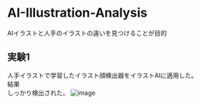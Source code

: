 # AI-Illustration-Analysis
AIイラストと人手のイラストの違いを見つけることが目的

## 実験1
人手イラストで学習したイラスト顔検出器をイラストAIに適用した。\
結果\
しっかり検出された。
![image](https://user-images.githubusercontent.com/55880071/195827632-b47b94c6-8f7d-424f-9e5e-916e5bece9e2.png)

